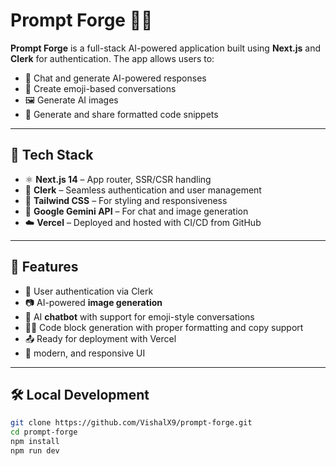 # Prompt Forge 🧠✨

**Prompt Forge** is a full-stack AI-powered application built using **Next.js** and **Clerk** for authentication. The app allows users to:

- 💬 Chat and generate AI-powered responses
- 🧠 Create emoji-based conversations
- 🖼️ Generate AI images
- 🧾 Generate and share formatted code snippets

---

## 🚀 Tech Stack

- ⚛️ **Next.js 14** – App router, SSR/CSR handling
- 🔐 **Clerk** – Seamless authentication and user management
- 🎨 **Tailwind CSS** – For styling and responsiveness
- 🧠 **Google Gemini API** – For chat and image generation
- ☁️ **Vercel** – Deployed and hosted with CI/CD from GitHub

---

## 📸 Features

- 🔐 User authentication via Clerk
- 📷 AI-powered **image generation**
- 💬 AI **chatbot** with support for emoji-style conversations
- 👨‍💻 Code block generation with proper formatting and copy support
- 📤 Ready for deployment with Vercel
- 🌙 modern, and responsive UI

---

## 🛠️ Local Development

```bash
git clone https://github.com/VishalX9/prompt-forge.git
cd prompt-forge
npm install
npm run dev
